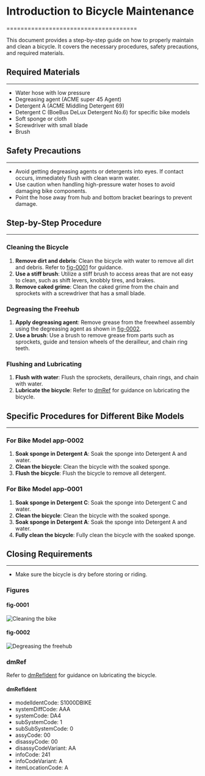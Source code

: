 # Introduction to Bicycle Maintenance
=====================================

This document provides a step-by-step guide on how to properly maintain and clean a bicycle. It covers the necessary procedures, safety precautions, and required materials.

## Required Materials
--------------------

* Water hose with low pressure
* Degreasing agent (ACME super 45 Agent)
* Detergent A (ACME Middling Detergent 69)
* Detergent C (BoeBus DeLux Detergent No.6) for specific bike models
* Soft sponge or cloth
* Screwdriver with small blade
* Brush

## Safety Precautions
--------------------

* Avoid getting degreasing agents or detergents into eyes. If contact occurs, immediately flush with clean warm water.
* Use caution when handling high-pressure water hoses to avoid damaging bike components.
* Point the hose away from hub and bottom bracket bearings to prevent damage.

## Step-by-Step Procedure
------------------------

### Cleaning the Bicycle

1. **Remove dirt and debris**: Clean the bicycle with water to remove all dirt and debris. Refer to [fig-0001](#fig-0001) for guidance.
2. **Use a stiff brush**: Utilize a stiff brush to access areas that are not easy to clean, such as shift levers, knobbly tires, and brakes.
3. **Remove caked grime**: Clean the caked grime from the chain and sprockets with a screwdriver that has a small blade.

### Degreasing the Freehub

1. **Apply degreasing agent**: Remove grease from the freewheel assembly using the degreasing agent as shown in [fig-0002](#fig-0002).
2. **Use a brush**: Use a brush to remove grease from parts such as sprockets, guide and tension wheels of the derailleur, and chain ring teeth.

### Flushing and Lubricating

1. **Flush with water**: Flush the sprockets, derailleurs, chain rings, and chain with water.
2. **Lubricate the bicycle**: Refer to [dmRef](#dmref) for guidance on lubricating the bicycle.

## Specific Procedures for Different Bike Models
---------------------------------------------

### For Bike Model app-0002

1. **Soak sponge in Detergent A**: Soak the sponge into Detergent A and water.
2. **Clean the bicycle**: Clean the bicycle with the soaked sponge.
3. **Flush the bicycle**: Flush the bicycle to remove all detergent.

### For Bike Model app-0001

1. **Soak sponge in Detergent C**: Soak the sponge into Detergent C and water.
2. **Clean the bicycle**: Clean the bicycle with the soaked sponge.
3. **Soak sponge in Detergent A**: Soak the sponge into Detergent A and water.
4. **Fully clean the bicycle**: Fully clean the bicycle with the soaked sponge.

## Closing Requirements
---------------------

* Make sure the bicycle is dry before storing or riding.

### Figures

#### fig-0001
![Cleaning the bike](ICN-C0419-S1000D0359-001-01)

#### fig-0002
![Degreasing the freehub](ICN-C0419-S1000D0400-001-01)

### dmRef
Refer to [dmRefIdent](#dmrefident) for guidance on lubricating the bicycle.

#### dmRefIdent
* modelIdentCode: S1000DBIKE
* systemDiffCode: AAA
* systemCode: DA4
* subSystemCode: 1
* subSubSystemCode: 0
* assyCode: 00
* disassyCode: 00
* disassyCodeVariant: AA
* infoCode: 241
* infoCodeVariant: A
* itemLocationCode: A